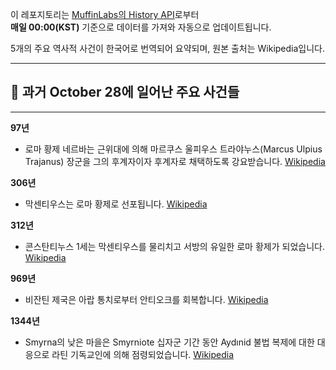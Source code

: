 

이 레포지토리는 [MuffinLabs의 History API](https://history.muffinlabs.com/date)로부터  
**매일 00:00(KST)** 기준으로 데이터를 가져와 자동으로 업데이트됩니다.

5개의 주요 역사적 사건이 한국어로 번역되어 요약되며, 원본 출처는 Wikipedia입니다.

---

## 📅 과거 **October 28**에 일어난 주요 사건들

---
**97년**
- 로마 황제 네르바는 근위대에 의해 마르쿠스 울피우스 트라야누스(Marcus Ulpius Trajanus) 장군을 그의 후계자이자 후계자로 채택하도록 강요받습니다.  [Wikipedia](https://wikipedia.org/wiki/Nerva)

**306년**
- 막센티우스는 로마 황제로 선포됩니다.  [Wikipedia](https://wikipedia.org/wiki/Maxentius)

**312년**
- 콘스탄티누스 1세는 막센티우스를 물리치고 서방의 유일한 로마 황제가 되었습니다.  [Wikipedia](https://wikipedia.org/wiki/Battle_of_the_Milvian_Bridge)

**969년**
- 비잔틴 제국은 아랍 통치로부터 안티오크를 회복합니다.  [Wikipedia](https://wikipedia.org/wiki/Byzantine_Empire)

**1344년**
- Smyrna의 낮은 마을은 Smyrniote 십자군 기간 동안 Aydınid 불법 복제에 대한 대응으로 라틴 기독교인에 의해 점령되었습니다.  [Wikipedia](https://wikipedia.org/wiki/Ayd%C4%B1nids)
